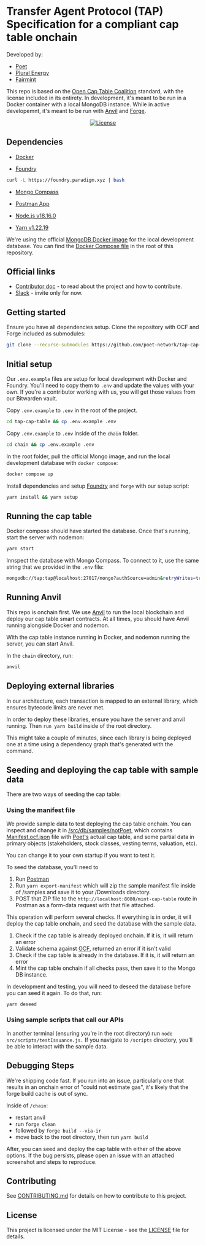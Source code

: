 # Transfer Agent Protocol (TAP) Specification for a compliant cap table onchain

Developed by:

-   [Poet](https://poet.network/)
-   [Plural Energy](https://www.pluralenergy.co/)
-   [Fairmint](https://www.fairmint.com/)

This repo is based on the [Open Cap Table Coalition](https://github.com/Open-Cap-Table-Coalition/Open-Cap-Format-OCF) standard, with the license included in its entirety. In development, it's meant to be run in a Docker container with a local MongoDB instance. While in active developemnt, it's meant to be run with [Anvil](https://book.getfoundry.sh/anvil/) and [Forge](https://book.getfoundry.sh/forge/).

<div align="center">
  <a href="https://github.com/poet-network/tap-cap-table/blob/main/LICENSE">
    <img alt="License" src="https://img.shields.io/github/license/poet-network/tap-cap-table">
  </a>
</div>

## Dependencies

-   [Docker](https://docs.docker.com/get-docker/)

-   [Foundry](https://getfoundry.sh/)

```sh
curl -L https://foundry.paradigm.xyz | bash
```

-   [Mongo Compass](https://www.mongodb.com/try/download/compass)

-   [Postman App](https://www.postman.com/downloads/)

-   [Node.js v18.16.0](https://nodejs.org/en/download/)

-   [Yarn v1.22.19](https://classic.yarnpkg.com/en/docs/install/#mac-stable)

We're using the official [MongoDB Docker image](https://hub.docker.com/_/mongo) for the local development database. You can find the [Docker Compose file](./docker-compose.yml) in the root of this repository.

## Official links

-   [Contributor doc](https://coda.io/d/_drhpwRhDok-/Transfer-Agent-Protocol_sua17) - to read about the project and how to contribute.
-   [Slack](https://transferagentprotocol.slack.com/) - invite only for now.

## Getting started

Ensure you have all dependencies setup. Clone the repository with OCF and Forge included as submodules:

```sh
git clone --recurse-submodules https://github.com/poet-network/tap-cap-table.git
```

## Initial setup

Our `.env.example` files are setup for local development with Docker and Foundry. You'll need to copy them to `.env` and update the values with your own. If you're a contributor working with us, you will get those values from our Bitwarden vault.

Copy `.env.example` to `.env` in the root of the project.

```sh
cd tap-cap-table && cp .env.example .env
```

Copy `.env.example` to `.env` inside of the `chain` folder.

```sh
cd chain && cp .env.example .env
```

In the root folder, pull the official Mongo image, and run the local development database with `docker compose`:

```sh
docker compose up
```

Install dependencies and setup [Foundry](https://book.getfoundry.sh/) and `forge` with our setup script:

```sh
yarn install && yarn setup
```

## Running the cap table

Docker compose should have started the database. Once that's running, start the server with nodemon:

```sh
yarn start
```

Innspect the database with Mongo Compass. To connect to it, use the same string that we provided in the `.env` file:

```sh
mongodb://tap:tap@localhost:27017/mongo?authSource=admin&retryWrites=true&w=majority
```

## Running Anvil

This repo is onchain first. We use [Anvil](https://book.getfoundry.sh/anvil/) to run the local blockchain and deploy our cap table smart contracts. At all times, you should have Anvil running alongside Docker and nodemon.

With the cap table instance running in Docker, and nodemon running the server, you can start Anvil.

In the `chain` directory, run:

```sh
anvil
```

## Deploying external libraries

In our architecture, each transaction is mapped to an external library, which ensures bytecode limits are never met.

In order to deploy these libraries, ensure you have the server and anvil running. Then `run yarn build` inside of the root directory.

This might take a couple of minutes, since each library is being deployed one at a time using a dependency graph that's generated with the command.

## Seeding and deploying the cap table with sample data

There are two ways of seeding the cap table:

### Using the manifest file

We provide sample data to test deploying the cap table onchain. You can inspect and change it in [/src/db/samples/notPoet](./src/db/samples/notPoet/), which contains [Manifest.ocf.json](./src/db/samples/notPoet/Manifest.ocf.json) file with [Poet's](https://poet.network) actual cap table, and some partial data in primary objects (stakeholders, stock classes, vesting terms, valuation, etc).

You can change it to your own startup if you want to test it.

To seed the database, you'll need to

1. Run [Postman](https://www.postman.com/downloads/)
2. Run `yarn export-manifest` which will zip the sample manifest file inside of /samples and save it to your /Downloads directory.
3. POST that ZIP file to the `http://localhost:8080/mint-cap-table` route in Postman as a form-data request with that file attached.

This operation will perform several checks. If everything is in order, it will deploy the cap table onchain, and seed the database with the sample data.

1. Check if the cap table is already deployed onchain. If it is, it will return an error
2. Validate schema against [OCF](../ocf/schema/objects/), returned an error if it isn't valid
3. Check if the cap table is already in the database. If it is, it will return an error
4. Mint the cap table onchain if all checks pass, then save it to the Mongo DB instance.

In development and testing, you will need to deseed the database before you can seed it again. To do that, run:

```sh
yarn deseed
```

### Using sample scripts that call our APIs

In another terminal (ensuring you’re in the root directory) run `node src/scripts/testIssuance.js.` If you navigate to `/scripts` directory, you’ll be able to interact with the sample data.

## Debugging Steps

We're shipping code fast. If you run into an issue, particularly one that results in an onchain error of "could not estimate gas", it's likely that the forge build cache is out of sync.

Inside of `/chain`:

-   restart anvil
-   run `forge clean`
-   followed by `forge build --via-ir`
-   move back to the root directory, then run `yarn build`

After, you can seed and deploy the cap table with either of the above options. If the bug persists, please open an issue with an attached screenshot and steps to reproduce.

## Contributing

See [CONTRIBUTING.md](./CONTRIBUTING.md) for details on how to contribute to this project.

## License

This project is licensed under the MIT License - see the [LICENSE](LICENSE) file for details.
